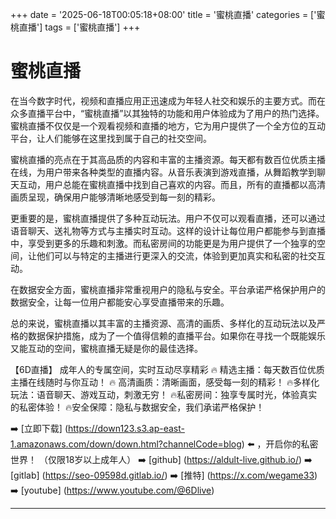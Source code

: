 +++
date = '2025-06-18T00:05:18+08:00'
title = '蜜桃直播'
categories = ['蜜桃直播']
tags = ['蜜桃直播']
+++

# 蜜桃直播

在当今数字时代，视频和直播应用正迅速成为年轻人社交和娱乐的主要方式。而在众多直播平台中，“蜜桃直播”以其独特的功能和用户体验成为了用户的热门选择。蜜桃直播不仅仅是一个观看视频和直播的地方，它为用户提供了一个全方位的互动平台，让人们能够在这里找到属于自己的社交空间。

蜜桃直播的亮点在于其高品质的内容和丰富的主播资源。每天都有数百位优质主播在线，为用户带来各种类型的直播内容。从音乐表演到游戏直播，从舞蹈教学到聊天互动，用户总能在蜜桃直播中找到自己喜欢的内容。而且，所有的直播都以高清画质呈现，确保用户能够清晰地感受到每一刻的精彩。

更重要的是，蜜桃直播提供了多种互动玩法。用户不仅可以观看直播，还可以通过语音聊天、送礼物等方式与主播实时互动。这样的设计让每位用户都能参与到直播中，享受到更多的乐趣和刺激。而私密房间的功能更是为用户提供了一个独享的空间，让他们可以与特定的主播进行更深入的交流，体验到更加真实和私密的社交互动。

在数据安全方面，蜜桃直播非常重视用户的隐私与安全。平台承诺严格保护用户的数据安全，让每一位用户都能安心享受直播带来的乐趣。

总的来说，蜜桃直播以其丰富的主播资源、高清的画质、多样化的互动玩法以及严格的数据保护措施，成为了一个值得信赖的直播平台。如果你在寻找一个既能娱乐又能互动的空间，蜜桃直播无疑是你的最佳选择。

【6D直播】
成年人的专属空间，实时互动尽享精彩
🔥 精选主播：每天数百位优质主播在线随时与你互动！
🔥 高清画质：清晰画面，感受每一刻的精彩！
🔥多样化玩法：语音聊天、游戏互动，刺激无穷！
🔥私密房间：独享专属时光，体验真实的私密体验！
🔥安全保障：隐私与数据安全，我们承诺严格保护！

➡️ [立即下载] (https://down123.s3.ap-east-1.amazonaws.com/down/down.html?channelCode=blog) ⬅️ ，开启你的私密世界！
（仅限18岁以上成年人）
➡️ [github] (https://aldult-live.github.io/)
➡️ [gitlab] (https://seo-09598d.gitlab.io/)
➡️ [推特] (https://x.com/wegame33)
➡️ [youtube] (https://www.youtube.com/@6Dlive)

---

